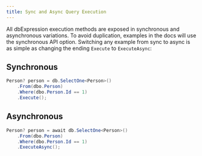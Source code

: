 ```yaml
---
title: Sync and Async Query Execution
---
```


All dbExpression execution methods are exposed in synchronous and asynchronous variations.  To avoid duplication, examples in the docs will use the synchronous API option.
Switching any example from sync to async is as simple as changing the ending ```Execute``` to ```ExecuteAsync```:

## Synchronous
```csharp
Person? person = db.SelectOne<Person>()
    .From(dbo.Person)
    .Where(dbo.Person.Id == 1)
    .Execute();
```

## Asynchronous
```csharp
Person? person = await db.SelectOne<Person>()
    .From(dbo.Person)
    .Where(dbo.Person.Id == 1)
    .ExecuteAsync();
```